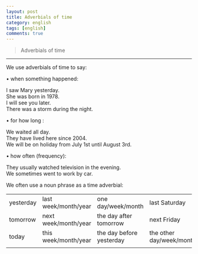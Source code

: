 ```yaml
---
layout: post
title: Adverbials of time
category: english
tags: [english]
comments: true
---
```


> Adverbials of time

---

  
We use adverbials of time to say:

• when something happened:

I saw Mary yesterday.  
She was born in 1978.  
I will see you later.  
There was a storm during the night.  

• for how long :

We waited all day.  
They have lived here since 2004.  
We will be on holiday from July 1st until August 3rd.

• how often (frequency):

They usually watched television in the evening.  
We sometimes went to work by car.

We often use a noun phrase as a time adverbial:

 
|   |   |   |   |
|---|---|---|---|
| yesterday | last week/month/year  | one day/week/month | last Saturday |
| tomorrow  |  next week/month/year | the day after tomorrow | next Friday |
| today | this week/month/year | the day before yesterday | the other day/week/month  |
|   |   |   |   |